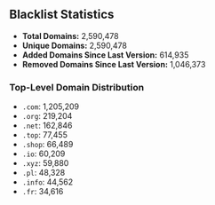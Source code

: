 ## Blacklist Statistics

- **Total Domains:** 2,590,478
- **Unique Domains:** 2,590,478
- **Added Domains Since Last Version:** 614,935
- **Removed Domains Since Last Version:** 1,046,373

### Top-Level Domain Distribution

-  `.com`: 1,205,209
-  `.org`: 219,204
-  `.net`: 162,846
-  `.top`: 77,455
-  `.shop`: 66,489
-  `.io`: 60,209
-  `.xyz`: 59,880
-  `.pl`: 48,328
-  `.info`: 44,562
-  `.fr`: 34,616
